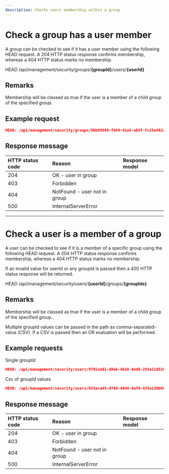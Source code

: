 ```yaml
---
description: Checks users membership within a group
---
```


# Check a group has a user member

A group can be checked to see if it has a user member using the following HEAD request. A 204 HTTP status response confirms membership, whereas a 404 HTTP status marks no membership.

<span class="label label--head">HEAD</span> /api/management/security/groups/**{groupId}**/users/**{userId}**

## Remarks

Membership will be classed as true if the user is a member of a child group of the specified group.

## Example request

```json
HEAD: /api/management/security/groups/9bb89380-fd49-41a5-ab2f-fc25e482a251/users/9f02a3d1-d8eb-4b10-8ed6-293a11d5201f
```

## Response message

| HTTP status code | Reason                       | Response model |
| :--------------- | :--------------------------- | :------------- |
| 204              | OK - user in group           |                |
| 403              | Forbidden                    |                |
| 404              | NotFound - user not in group |                |
| 500              | InternalServerError          |                |

---

# Check a user is a member of a group

A user can be checked to see if it is a member of a specific group using the following HEAD request. A 204 HTTP status response confirms membership, whereas a 404 HTTP status marks no membership.

If an invalid value for userId or any groupId is passed then a 400 HTTP status response will be returned.

<span class="label label--head">HEAD</span> /api/management/security/users/**{userId}**/groups/**{groupIds}**

## Remarks

Membership will be classed as true if the user is a member of a child group of the specified group.

Multiple groupId values can be passed in the path as comma-separated-value (CSV). If a CSV is passed then an OR evaluation will be performed.

## Example requests

Single groupId

```json
HEAD: /api/management/security/users/9f02a3d1-d8eb-4b10-8ed6-293a11d5201f/groups/9bb89380-fd49-41a5-ab2f-fc25e482a251
```

Csv of groupId values

```json
HEAD: /api/management/security/users/653aca45-d768-48d4-9af0-435e138b063f/groups/0ccf6d37-56a2-4a0d-bda1-efc377369232,eee2ca1a-8736-48b7-a274-da6f35499e56,504f21d0-361c-4c56-a87c-25e24ea81dfc
```

## Response message

| HTTP status code | Reason                       | Response model |
| :--------------- | :--------------------------- | :------------- |
| 204              | OK - user in group           |                |
| 403              | Forbidden                    |                |
| 404              | NotFound - user not in group |                |
| 500              | InternalServerError          |                |
